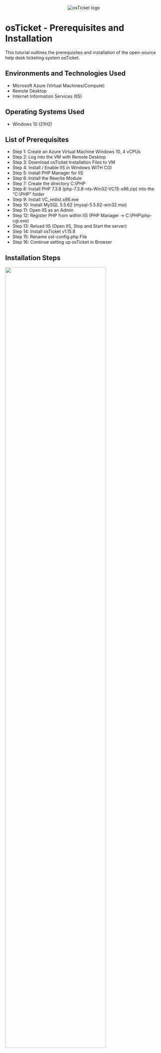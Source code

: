<p align="center">
<img src="https://i.imgur.com/Clzj7Xs.png" alt="osTicket logo"/>
</p>

<h1>osTicket - Prerequisites and Installation</h1>
This tutorial outlines the prerequisites and installation of the open-source help desk ticketing system osTicket.<br />

<h2>Environments and Technologies Used</h2>

- Microsoft Azure (Virtual Machines/Compute)
- Remote Desktop
- Internet Information Services (IIS)

<h2>Operating Systems Used </h2>

- Windows 10</b> (21H2)

<h2>List of Prerequisites</h2>

- Step 1: Create an Azure Virtual Machine Windows 10, 4 vCPUs
- Step 2: Log into the VM with Remote Desktop
- Step 3: Download osTicket Installation Files to VM
- Step 4: Install / Enable IIS in Windows WITH CGI
- Step 5: Install PHP Manager for IIS
- Step 6: Install the Rewrite Module
- Step 7: Create the directory C:\PHP
- Step 8: Install PHP 7.3.8 (php-7.3.8-nts-Win32-VC15-x86.zip) into the “C:\PHP” folder
- Step 9: Install VC_redist.x86.exe
- Step 10: Install MySQL 5.5.62 (mysql-5.5.62-win32.msi)
- Step 11: Open IIS as an Admin
- Step 12: Register PHP from within IIS (PHP Manager -> C:\PHP\php-cgi.exe)
- Step 13: Reload IIS (Open IIS, Stop and Start the server)
- Step 14: Install osTicket v1.15.8
- Step 15: Rename ost-config.php File
- Step 16: Continue setting up osTicket in Browser



<h2>Installation Steps</h2>

<p>
<img src="https://i.imgur.com/7E93uXW.png" height="80%" width="80%" alt=""/>
</p>
<p>
Step 1: Create an Azure Virtual Machine Windows 10, 4 vCPUs  
</p>

<p>
<img src="https://i.imgur.com/dlnWxf3.png" height="80%" width="80%" alt=""/>
</p>
<p>
Step 2: Log into the VM with Remote Desktop 
</p>

<p>
<img src="https://i.imgur.com/7E93uXW.png" height="80%" width="80%" alt=""/>
</p>
<p>
<h3> Step 3: Download osTicket Installation Files to VM </h3> 

We will use the files in this folder to install osTicket and some of the dependencies.   
</p>

<p>
<img src="https://i.imgur.com/UBjKqdS.png" height="80%" width="80%" alt=""/>
</p>
<p>
<h3>Step 4: Install / Enable IIS in Windows WITH CGI </h3> 

1. Go to start menu
2. Type in Control Panel
3. Click Uninstall Programs
4. Click Turn Windows Features On and Off
5. Tick Internet Information Services > World Wide Web Services > Application Development Features > CGI
6. Click OK

You can now enter 'http://127.0.0.1/' and it should return a splash screen for IIS. 
</p>

<p>
<img src="https://i.imgur.com/Fggqsfc.png" height="80%" width="80%" alt=""/>
</p>
<p>
<h3>Step 5: Step 5: Install PHP Manager for IIS</h3>

From the “osTicket-Installation-Files” folder, install PHP Manager for IIS (PHPManagerForIIS_V1.5.0.msi)  
</p>
<p>
<img src="https://i.imgur.com/XFUaltz.png" height="80%" width="80%" alt=""/>
</p>

<p>
<h3>Step 6: Install the Rewrite Module</h3>
</p>
<p>
<img src="https://i.imgur.com/RwacG67.png" height="80%" width="80%" alt=""/>
</p>

<p>
<h3>Step 7: Create the directory C:\PHP</h3>

1. Right-click the manila folder on the taskbar
2. Choose File Explorer
3. Click the chevron for This PC
4. Click Windows (C:)
5. Right-click and choose New Folder
6. Rename the folder PHP  
</p>
<p>
<img src="https://i.imgur.com/DkY0y1h.png" height="80%" width="80%" alt=""/>
</p>

<p>
<h3>Step 8: Install PHP 7.3.8 (php-7.3.8-nts-Win32-VC15-x86.zip) into the “C:\PHP” folder</h3>
</p>
<p>
<img src="https://i.imgur.com/b9hlgqC.png" height="80%" width="80%" alt=""/>
</p>

<p>
<h3>Step 9: Install VC_redist.x86.exe</h3>
</p>
<p>
<img src="https://i.imgur.com/5xCSTHQ.png" height="80%" width="80%" alt=""/>
</p>

<h3>Step 10: Step 10: Install MySQL 5.5.62 (mysql-5.5.62-win32.msi) </h3>

- Typical Setup ->
- Launch Configuration Wizard (after install) ->
- Standard Configuration ->
- Username: root
- Password: root

<p>
<img src="https://i.imgur.com/bn4PNDX.png" height="80%" width="80%" alt=""/>
</p>
<p>
<h3>Step 11: Open IIS as an Admin </h3>
</p>
<p>
<img src="https://i.imgur.com/yeFYtWs.png" height="80%" width="80%" alt=""/>
</p>

<p>
<h3>Step 12: Register PHP from within IIS (PHP Manager -> C:\PHP\php-cgi.exe)</h3>
</p>
<p>
<img src="https://i.imgur.com/IJy7kNT.png" height="80%" width="80%" alt=""/>
</p>

<p>
<h3>Step 13: Reload IIS (Open IIS, Stop and Start the server)</h3>
</p>
<p>
<img src="https://i.imgur.com/fTAIcTx.png" height="80%" width="80%" alt=""/>
</p>

<h3>Step 14: Install osTicket v1.15.8</h3>
<p>
1. From the “osTicket-Installation-Files” folder, unzip “osTicket-v1.15.8.zip” and copy the “upload” folder into “c:\inetpub\wwwroot”. <br>
2. Within “c:\inetpub\wwwroot”, Rename “upload” to “osTicket” 
3. Reload IIS (Open IIS, Stop and Start the server)
</p>
<p>
<img src="https://i.imgur.com/MarKOex.png" height="80%" width="80%" alt=""/>
</p>

<h3>Go to sites -> Default -> osTicket</h3>
<p>
On the right, click “Browse *:80” <br />

- Note that some extensions are not enabled
  - Go back to IIS, sites -> Default -> osTicket
  - Double-click PHP Manager
  - Click “Enable or disable an extension”
  - Enable: php_imap.dll
  - Enable: php_intl.dll
  - Enable: php_opcache.dll
  - Refresh the osTicket site in your browser, observe the changes

<p>
<img src="https://i.imgur.com/OgdAQF2.png" height="80%" width="80%" alt=""/>
</p>

<h3>Step 15: Rename: ost-config.php</h3>
<p>
1. From the “osTicket-Installation-Files” folder, unzip “osTicket-v1.15.8.zip” and copy the “upload” folder into “c:\inetpub\wwwroot”. <br>
2. Within “c:\inetpub\wwwroot”, Rename “upload” to “osTicket” 
3. Reload IIS (Open IIS, Stop and Start the server)
</p>
<p>
<img src="https://i.imgur.com/MarKOex.png" height="80%" width="80%" alt=""/>
</p>

<h3>Step 15: Rename: ost-config.php</h3>

<p>
Rename ost-config.php from: C:\inetpub\wwwroot\osTicket\include\ost-sampleconfig.php to C:\inetpub\wwwroot\osTicket\include\ost-config.php
</p>
<p>
<img src="https://i.imgur.com/smksfV2.png" height="80%" width="80%" alt=""/>
</p>

<h3>Step 16: Assign permissions</h3>

<p>
Assign Permissions: ost-config.php </br>
Disable inheritance -> Remove All </br>
New Permissions -> Everyone -> All </br>
</p>
<p>
<img src="https://i.imgur.com/JTMxcXa.png" height="80%" width="80%" alt=""/>
</p>

<h3>Step 16: Continue setting up osTicket in Browser</h3>

<p>
1. Continue Setting up osTicket in the browser (click Continue) </br>
2. Name Helpdesk </br>
3. Default email (receives email from customers) 
</p>
<p>
<img src="https://i.imgur.com/JTMxcXa.png" height="80%" width="80%" alt=""/>
</p>



